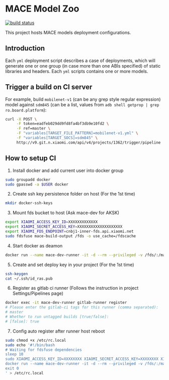 MACE Model Zoo
=====
[![build status](http://v9.git.n.xiaomi.com/deep-computing/mace-models/badges/master/build.svg)](http://v9.git.n.xiaomi.com/deep-computing/mace-models/commits/master)

This project hosts MACE models deployment configurations.

Introduction
---
Each `yml` deployment script describes a case of deployments, which will 
generate one or one group (in case more than one ABIs specified) of static 
libraries and headers. Each `yml` scripts contains one or more models.

Trigger a build on CI server
---
For example, build `mobilenet-v1` (can be any grep style regular expression) model against `sdm845` (can be a list, values from `adb shell getprop | grep ro.board.platform`):
```sh
curl -X POST \
     -F token=eadfeb029dd9fd8fa4bf3db9e10fd2 \
     -F ref=master \
     -F "variables[TARGET_FILE_PATTERN]=mobilenet-v1.yml" \
     -F "variables[TARGET_SOCS]=sdm845" \
     http://v9.git.n.xiaomi.com/api/v4/projects/1362/trigger/pipeline
```


How to setup CI
---
1. Install docker and add current user into docker group
```sh
sudo groupadd docker
sudo gpasswd -a $USER docker
```

2. Create ssh key persistence folder on host (For the 1st time)
```sh
mkdir docker-ssh-keys
```

3. Mount fds bucket to host (Ask mace-dev for AKSK)
```sh
export XIAOMI_ACCESS_KEY_ID=XXXXXXXXXXXXX
export XIAOMI_SECRET_ACCESS_KEY=XXXXXXXXXXXXXXXXXXXX
export XIAOMI_FDS_ENDPOINT=cnbj1-inner-fds.api.xiaomi.net
sudo fdsfuse mace-build-output /fds -o use_cache=/fdscache
```

4. Start docker as deamon
```sh
docker run --name mace-dev-runner -it -d --rm --privileged -v /fds/:/mace-build-output -v /dev/bus/usb:/dev/bus/usb -v /home/mace/gitlab-runner/config.toml:/etc/gitlab-runner/config.toml --net=host -v /home/mace/docker-ssh-keys:/root/.ssh cr.d.xiaomi.net/mace/gitlab-runner
```

5. Create and set deploy key in your project (For the 1st time)
```sh
ssh-keygen
cat ~/.ssh/id_ras.pub
```

6. Register as gitlab ci runner (Follows the instruction in project Settings/Pipelines page)
```sh
docker exec -it mace-dev-runner gitlab-runner register
# Please enter the gitlab-ci tags for this runner (comma separated):
# master
# Whether to run untagged builds [true/false]:
# [false]: true
```

7. Config auto register after runner host reboot
```sh
sudo chmod +x /etc/rc.local
sudo echo '#!/bin/bash
# Waiting for fdsfuse dependencies
sleep 10
sudo XIAOMI_ACCESS_KEY_ID=XXXXXXXX XIAOMI_SECRET_ACCESS_KEY=XXXXXXXX XIAOMI_FDS_ENDPOINT=cnbj1-inner-fds.api.xiaomi.net fdsfuse mace-build-output /fds -o use_cache=/fdscache
docker run --name mace-dev-runner -it -d --rm --privileged -v /fds/:/mace-build-output -v /dev/bus/usb:/dev/bus/usb -v /home/mace/gitlab-runner/config.toml:/etc/gitlab-runner/config.toml --net=host -v /home/mace/docker-ssh-keys:/root/.ssh cr.d.xiaomi.net/mace/gitlab-runner
exit 0
' > /etc/rc.local
```
